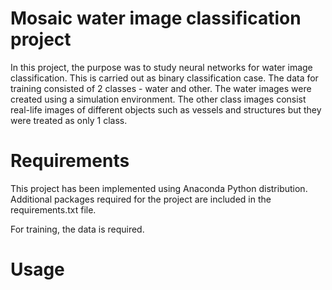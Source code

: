 # Mosaic water image classification project

In this project, the purpose was to study neural networks for water image classification. This is carried out as binary classification case. The data for training consisted of 2 classes - water and other. The water images were created using a simulation environment. The other class images consist real-life images of different objects such as vessels and structures but they were treated as only 1 class. 

# Requirements

This project has been implemented using Anaconda Python distribution. Additional packages required for the project are included in the requirements.txt file.

For training, the data is required.

# Usage

